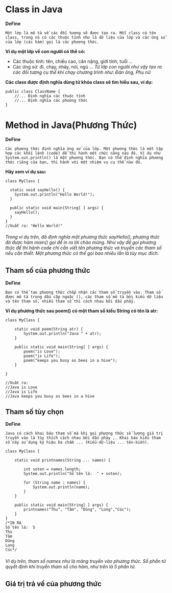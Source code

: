 # Class in Java
**DeFine**

```Một lớp là mô tả về các đối tượng sẽ được tạo ra. Mỗi class có tên class, trong nó có các thuộc tính như là dữ liệu của lớp và các ứng sử của lớp (các hàm) gọi là các phương thức.```

**Ví dụ một lớp về con người có thể có:**
- Các thuộc tính: tên, chiều cao, cân nặng, giới tính, tuổi ...
- Các ứng sử: đi, chạy, nhảy, nói, ngủ ...
	*Từ lớp con người như vậy tạo ra các đối tượng cụ thể khi chạy chương trình như: Đàn ông, Phụ nữ*
	
**Các class được định nghĩa dùng từ khóa class sẽ tìm hiểu sau, ví dụ:**

```
public class ClassName {
    //... Định nghĩa các thuộc tính
    //... Định nghĩa các phương thức
}
```
# Method in Java(Phương Thức)
**DeFine**

```Các phương thức định nghĩa ứng xử của lớp. Một phương thức là một tập hợp các khối lệnh (code) để thi hành một chức năng nào đó. Ví dụ như System.out.println() là một phương thức. Bạn có thể định nghĩa phương thức riêng của bạn, thi hành với một nhiệm vụ cụ thể nào đó.```

**Hãy xem ví dụ sau:**
```
class MyClass {

  static void sayHello() {
    System.out.println("Hello World!");
  }

  public static void main(String[ ] args) {
    sayHello();
  }
}
//Xuất ra: "Hello World!"
```
###### Trong ví dụ trên, đã định nghĩa một phương thức sayHello(), phương thức đó được hàm main() gọi để in ra lời chào mừng. Như vậy để gọi phương thức để thi hành code chỉ cần viết tên phương thức và truyền các tham số nếu cần thiết. Một phương thức có thể gọi bao nhiêu lần là tùy mục đích.

## Tham số của phương thức

**DeFine**

```Bạn có thể tạo phương thức chấp nhận các tham số truyền vào. Tham số được mô tả trong dấu cặp ngoặc (), các tham số mô tả bởi kiểu dữ liệu và tên tham số, nhiều tham số thì cách nhau bởi dấu phẩy.```

**Ví dụ phương thức sau poem() có một tham số kiểu String có tên là atr:**

```
class MyClass {

    static void poem(String atr) {
        System.out.println("Java " + atr);
    }

    public static void main(String[ ] args) {
        poem("is Love");
        poem("is Life");
        poem("keeps you busy as bees in a hive");
    }

}

//Xuât ra:
//Java is Love
//Java is Life
//Java keeps you busy as bees in a hive
```
## Tham số tùy chọn

**DeFine**

```Java có cách khai báo tham số mà khi gọi phương thức số lượng giá trị truyền vào là tùy thích cách nhau bởi dấu phảy ,. Khai báo kiểu tham số này sử dụng ký hiệu ba chấm ... (Kiểu-dữ-liệu ... tên-biến).```

```
class MyClass {

    static void printnames(String ... names) {

        int soten = names.length;
        System.out.println("Số tên là:  " + soten);

        for (String name : names) {
            System.out.println(name);
        }
    }

    public static void main(String[ ] args) {
        printnames("Thu", "Tâm", "Dũng", "Long","Cúc");
    }
}
/*IN RA
Số tên là:  5
Thu
Tâm
Dũng
Long
Cúc*/
```
###### Ví dụ trên, tham số names như là mảng truyền vào phương thức. Số phần tử quyết định khi truyền tham số cho hàm, như trên là 5 phần tử.

## Giá trị trả về của phương thức
